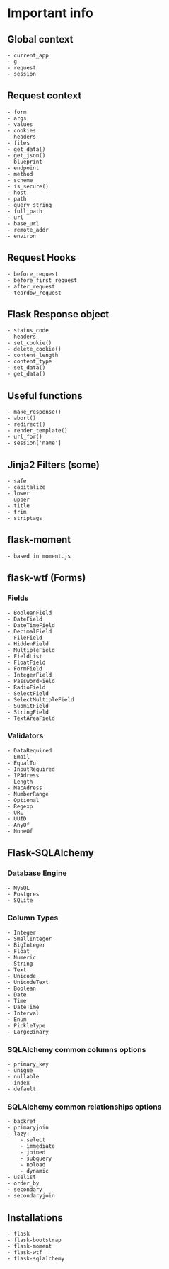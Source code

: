 # Important info

## Global context
    - current_app
    - g
    - request
    - session

## Request context
    - form
    - args
    - values
    - cookies
    - headers
    - files
    - get_data()
    - get_json()
    - blueprint
    - endpoint
    - method
    - scheme
    - is_secure()
    - host
    - path
    - query_string
    - full_path
    - url
    - base_url
    - remote_addr
    - environ

## Request Hooks
    - before_request
    - before_first_request
    - after_request
    - teardow_request

## Flask Response object
    - status_code
    - headers
    - set_cookie()
    - delete_cookie()
    - content_length
    - content_type
    - set_data()
    - get_data()

## Useful functions
    - make_response()
    - abort()
    - redirect()
    - render_template()
    - url_for()
    - session['name']

## Jinja2 Filters (some)
    - safe
    - capitalize
    - lower
    - upper
    - title
    - trim 
    - striptags

## flask-moment
    - based in moment.js

## flask-wtf (Forms)

### Fields
    - BooleanField
    - DateField
    - DateTimeField
    - DecimalField
    - FileField
    - HiddenField
    - MultipleField
    - FieldList
    - FloatField
    - FormField
    - IntegerField
    - PasswordField
    - RadioField
    - SelectField
    - SelectMultipleField
    - SubmitField
    - StringField
    - TextAreaField

### Validators
    - DataRequired
    - Email
    - EqualTo
    - InputRequired
    - IPAdress
    - Length
    - MacAdress
    - NumberRange
    - Optional
    - Regexp
    - URL
    - UUID
    - AnyOf
    - NoneOf

## Flask-SQLAlchemy

### Database Engine
    - MySQL
    - Postgres
    - SQLite

### Column Types
    - Integer
    - SmallInteger
    - BigInteger
    - Float
    - Numeric
    - String
    - Text
    - Unicode
    - UnicodeText
    - Boolean
    - Date
    - Time
    - DateTime
    - Interval
    - Enum
    - PickleType
    - LargeBinary

### SQLAlchemy common columns options
    - primary_key
    - unique
    - nullable
    - index
    - default

### SQLAlchemy common relationships options
    - backref
    - primaryjoin
    - lazy:
        - select
        - immediate
        - joined
        - subquery
        - noload
        - dynamic
    - uselist
    - order_by
    - secondary
    - secondaryjoin

## Installations
    - flask
    - flask-bootstrap
    - flask-moment
    - flask-wtf
    - flask-sqlalchemy